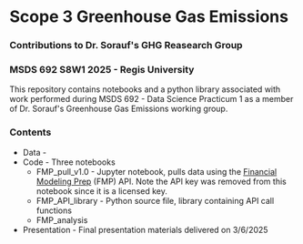 # Scope 3 Greenhouse Gas Emissions 
### Contributions to Dr. Sorauf's GHG Reasearch Group
### MSDS 692 S8W1 2025 - Regis University  
  
This repository contains notebooks and a python library associated with work performed during MSDS 692 - Data Science Practicum 1 as a member of Dr. Sorauf's Greenhouse Gas Emissions working group.  

### Contents
* Data - 
* Code - Three notebooks
    * FMP_pull_v1.0 - Jupyter notebook, pulls data using the [Financial Modeling Prep](https://site.financialmodelingprep.com/) (FMP) API. Note the API key was removed from this notebook since it is a licensed key.
    * FMP_API_library - Python source file, library containing API call functions
    * FMP_analysis
* Presentation - Final presentation materials delivered on 3/6/2025


